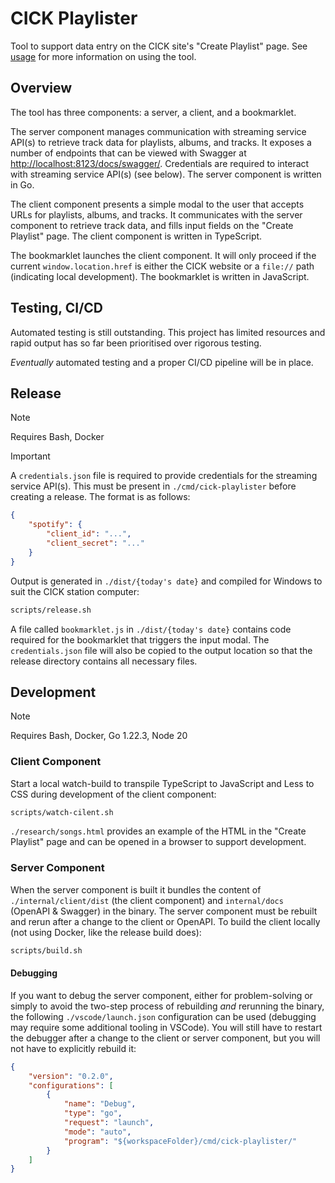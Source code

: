 # CICK Playlister

Tool to support data entry on the CICK site's "Create Playlist" page. See [usage](./USAGE.md) for more information on using the tool.

## Overview

The tool has three components: a server, a client, and a bookmarklet. 

The server component manages communication with streaming service API(s) to retrieve track data for playlists, albums, and tracks. It exposes a number of endpoints that can be viewed with Swagger at [http://localhost:8123/docs/swagger/](http://localhost:8123/docs/swagger/). Credentials are required to interact with streaming service API(s) (see below). The server component is written in Go.

The client component presents a simple modal to the user that accepts URLs for playlists, albums, and tracks. It communicates with the server component to retrieve track data, and fills input fields on the "Create Playlist" page. The client component is written in TypeScript.

The bookmarklet launches the client component. It will only proceed if the current `window.location.href` is either the CICK website or a `file://` path (indicating local development). The bookmarklet is written in JavaScript.

## Testing, CI/CD

Automated testing is still outstanding. This project has limited resources and rapid output has so far been prioritised over rigorous testing. 

_Eventually_ automated testing and a proper CI/CD pipeline will be in place.

## Release

> [!NOTE]
> Requires Bash, Docker

> [!IMPORTANT]  
> A `credentials.json` file is required to provide credentials for the streaming service API(s). This must be present in `./cmd/cick-playlister` before creating a release. The format is as follows:

```json
{
    "spotify": {
        "client_id": "...",
        "client_secret": "..."
    }
}
```

Output is generated in `./dist/{today's date}` and compiled for Windows to suit the CICK station computer:

```sh
scripts/release.sh
```

A file called `bookmarklet.js` in `./dist/{today's date}` contains code required for the bookmarklet that triggers the input modal. The `credentials.json` file will also be copied to the output location so that the release directory contains all necessary files.

## Development

> [!NOTE]
> Requires Bash, Docker, Go 1.22.3, Node 20

### Client Component

Start a local watch-build to transpile TypeScript to JavaScript and Less to CSS during development of the client component:

```sh
scripts/watch-cilent.sh
```

`./research/songs.html` provides an example of the HTML in the "Create Playlist" page and can be opened in a browser to support development.

### Server Component

When the server component is built it bundles the content of `./internal/client/dist` (the client component) and `internal/docs` (OpenAPI & Swagger) in the binary. The server component must be rebuilt and rerun after a change to the client or OpenAPI. To build the client locally (not using Docker, like the release build does):

```sh
scripts/build.sh
```

#### Debugging

If you want to debug the server component, either for problem-solving or simply to avoid the two-step process of rebuilding _and_ rerunning the binary, the following `./vscode/launch.json` configuration can be used (debugging may require some additional tooling in VSCode). You will still have to restart the debugger after a change to the client or server component, but you will not have to explicitly rebuild it:

```json
{
    "version": "0.2.0",
    "configurations": [
        {
            "name": "Debug",
            "type": "go",
            "request": "launch",
            "mode": "auto",
            "program": "${workspaceFolder}/cmd/cick-playlister/"
        }
    ]
}
```

